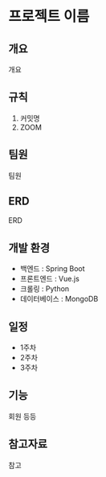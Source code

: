 # 프로젝트 이름

## 개요

개요

## 규칙
1. 커밋명
2. ZOOM 


## 팀원

팀원



## ERD

ERD

## 개발 환경

- 백엔드 : Spring Boot
-  프론트엔드 : Vue.js
- 크롤링 : Python
- 데이터베이스 : MongoDB

## 일정
* 1주차
* 2주차
* 3주차


## 기능

회원
등등

## 참고자료

참고